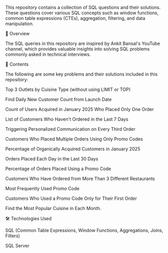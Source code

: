 This repository contains a collection of  SQL  questions and their solutions. These questions cover various SQL concepts such as window functions, common table expressions (CTEs), aggregation, filtering, and data manipulation.

📌 Overview

The SQL queries in this repository are inspired by Ankit Bansal's YouTube channel, which provides valuable insights into solving SQL problems commonly asked in technical interviews.

📂 Contents

The following are some key problems and their solutions included in this repository:

Top 3 Outlets by Cuisine Type (without using LIMIT or TOP)

Find Daily New Customer Count from Launch Date

Count of Users Acquired in January 2025 Who Placed Only One Order

List of Customers Who Haven't Ordered in the Last 7 Days

Triggering Personalized Communication on Every Third Order

Customers Who Placed Multiple Orders Using Only Promo Codes

Percentage of Organically Acquired Customers in January 2025

Orders Placed Each Day in the Last 30 Days

Percentage of Orders Placed Using a Promo Code

Customers Who Have Ordered from More Than 3 Different Restaurants

Most Frequently Used Promo Code

Customers Who Used a Promo Code Only for Their First Order

Find the Most Popular Cuisine in Each Month.

🛠 Technologies Used

SQL (Common Table Expressions, Window Functions, Aggregations, Joins, Filters)

 SQL Server
